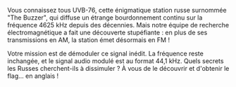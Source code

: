 Vous connaissez tous UVB-76, cette énigmatique station russe surnommée "The Buzzer", qui diffuse un étrange bourdonnement continu sur la fréquence 4625 kHz depuis des décennies. Mais notre équipe de recherche électromagnétique a fait une découverte stupéfiante : en plus de ses transmissions en AM, la station émet désormais en FM !

Votre mission est de démoduler ce signal inédit. La fréquence reste inchangée, et le signal audio modulé est au format 44,1 kHz. Quels secrets les Russes cherchent-ils à dissimuler ? À vous de le découvrir et d'obtenir le flag... en anglais !
